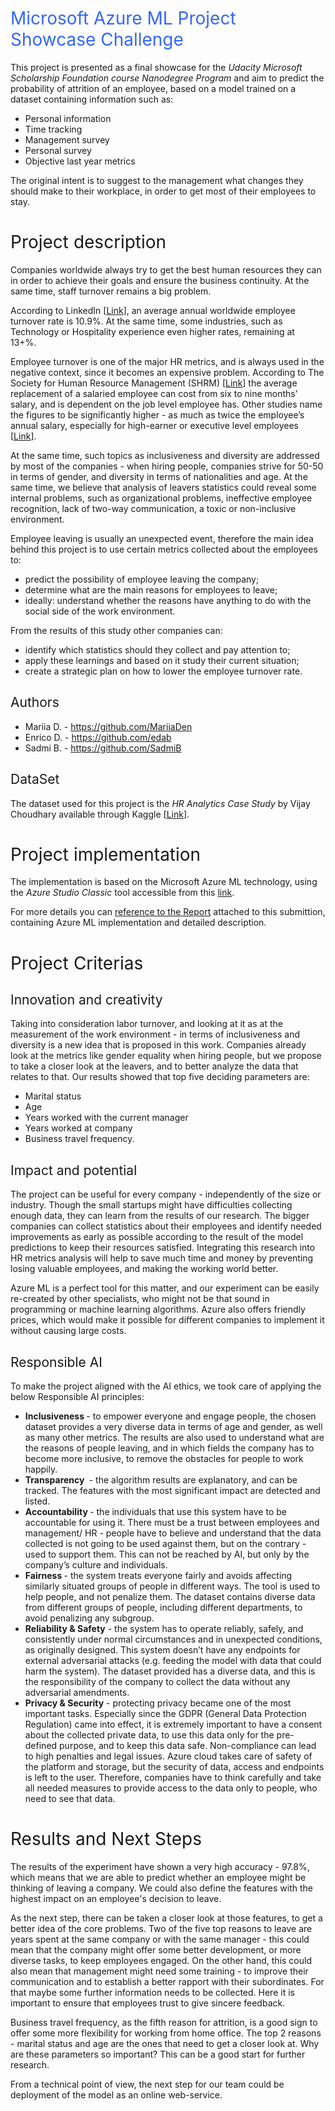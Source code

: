 <h1><span style="font-weight: 400; color: #3366ff;">Microsoft Azure ML Project Showcase Challenge</span></h1>
<p><span style="font-weight: 400;">This project is presented as a final showcase for the </span><em><span style="font-weight: 400;">Udacity Microsoft Scholarship Foundation course Nanodegree Program</span></em><span style="font-weight: 400;"> and aim to predict the probability of attrition of an employee, based on a model trained on a dataset containing information such as:</span></p>
<ul>
<li style="font-weight: 400;"><span style="font-weight: 400;">Personal information</span></li>
<li style="font-weight: 400;"><span style="font-weight: 400;">Time tracking</span></li>
<li style="font-weight: 400;"><span style="font-weight: 400;">Management survey</span></li>
<li style="font-weight: 400;"><span style="font-weight: 400;">Personal survey</span></li>
<li style="font-weight: 400;"><span style="font-weight: 400;">Objective last year metrics</span></li>
</ul>
<p><span style="font-weight: 400;">The original intent is to suggest </span><span style="font-weight: 400;">to the management what changes they should make to their workplace, in order to get most of their employees to stay.</span></p>
<h1><span style="font-weight: 400;">Project description</span></h1>
<p><span style="font-weight: 400;">Companies worldwide always try to get the best human resources they can in order to achieve their goals and ensure the business continuity. At the same time, staff turnover remains a big problem.&nbsp;</span></p>
<p><span style="font-weight: 400;">According to LinkedIn [</span><a href="https://business.linkedin.com/talent-solutions/blog/trends-and-research/2018/the-3-industries-with-the-highest-turnover-rates"><span style="font-weight: 400;">Link</span></a><span style="font-weight: 400;">], an average annual worldwide employee turnover rate is 10.9%. At the same time, some industries, such as Technology or Hospitality experience even higher rates, remaining at 13+%.&nbsp;</span></p>
<p><span style="font-weight: 400;">Employee turnover is one of the major HR metrics, and is always used in the negative context, since it becomes an expensive problem. According to The Society for Human Resource Management (SHRM) [</span><a href="https://www.shrm.org/hr-today/trends-and-forecasting/special-reports-and-expert-views/Documents/Retaining-Talent.pdf"><span style="font-weight: 400;">Link</span></a><span style="font-weight: 400;">] the average replacement of a salaried employee can cost from six to nine months&rsquo; salary, and is dependent on the job level employee has. Other studies name the figures to be significantly higher - as much as twice the employee&rsquo;s annual salary, especially for high-earner or executive level employees [</span><a href="https://mnwi.usi.com/Resources/Resource-Library/Resource-Library-Article/ArtMID/666/ArticleID/782"><span style="font-weight: 400;">Link</span></a><span style="font-weight: 400;">].</span></p>
<p><span style="font-weight: 400;">At the same time, such topics as inclusiveness and diversity are addressed by most of the companies - when hiring people, companies strive for 50-50 in terms of gender, and diversity in terms of nationalities and age. At the same time, we believe that analysis of leavers statistics could reveal some internal problems, such as organizational problems, ineffective employee recognition, lack of two-way communication, a toxic or non-inclusive environment.&nbsp;</span></p>
<p><span style="font-weight: 400;">Employee leaving is usually an unexpected event, therefore the main idea behind this project is to use certain metrics collected about the employees to:</span></p>
<ul>
<li style="font-weight: 400;"><span style="font-weight: 400;">predict the possibility of employee leaving the company;</span></li>
<li style="font-weight: 400;"><span style="font-weight: 400;">determine what are the main reasons for employees to leave;</span></li>
<li style="font-weight: 400;"><span style="font-weight: 400;">ideally: understand whether the reasons have anything to do with the social side of the work environment.&nbsp;&nbsp;</span></li>
</ul>
<p><span style="font-weight: 400;">From the results of this study other companies can:</span></p>
<ul>
<li style="font-weight: 400;"><span style="font-weight: 400;">identify which statistics should they collect and pay attention to;&nbsp;</span></li>
<li style="font-weight: 400;"><span style="font-weight: 400;">apply these learnings and based on it study their current situation;&nbsp;</span></li>
<li style="font-weight: 400;"><span style="font-weight: 400;">create a strategic plan on how to lower the employee turnover rate.</span></li>
</ul>
<h2><span style="font-weight: 400;">Authors</span></h2>
<ul>
<li style="font-weight: 400;"><span style="font-weight: 400;">Mariia D. - </span><a href="https://github.com/MariiaDen"><span style="font-weight: 400;">https://github.com/MariiaDen</span></a></li>
<li style="font-weight: 400;"><span style="font-weight: 400;">Enrico D. - </span><a href="https://github.com/edab"><span style="font-weight: 400;">https://github.com/edab</span></a><span style="font-weight: 400;">&nbsp;</span></li>
<li style="font-weight: 400;"><span style="font-weight: 400;">Sadmi B. - </span><a href="https://github.com/SadmiB"><span style="font-weight: 400;">https://github.com/SadmiB</span></a><span style="font-weight: 400;">&nbsp;</span></li>
</ul>
<h2><span style="font-weight: 400;">DataSet</span></h2>
<p><span style="font-weight: 400;">The dataset used for this project is the </span><em><span style="font-weight: 400;">HR Analytics Case Study</span></em><span style="font-weight: 400;"> by Vijay Choudhary available through Kaggle [</span><a href="https://www.kaggle.com/vjchoudhary7/hr-analytics-case-study"><span style="font-weight: 400;">Link</span></a><span style="font-weight: 400;">].</span></p>
<h1><span style="font-weight: 400;">Project implementation</span></h1>
<p><span style="font-weight: 400;">The implementation is based on the Microsoft Azure ML technology, using the </span><em><span style="font-weight: 400;">Azure Studio Classic</span></em><span style="font-weight: 400;"> tool accessible from this </span><a href="https://studio.azureml.net/"><span style="font-weight: 400;">link</span></a><span style="font-weight: 400;">.</span></p>
<p><span style="font-weight: 400;">For more details you can <a href="report.pdf">reference to the Report</a> attached to this submittion, containing Azure ML implementation and detailed description.</span></p>
<h1><span style="font-weight: 400;">Project Criterias</span></h1>
<h2><span style="font-weight: 400;">Innovation and creativity</span></h2>
<p><span style="font-weight: 400;">Taking into consideration labor turnover, and looking at it as at the measurement of the work environment - in terms of inclusiveness and diversity is a new idea that is proposed in this work. Companies already look at the metrics like gender equality when hiring people, but we propose to take a closer look at the leavers, and to better analyze the data that relates to that. Our results showed that top five deciding parameters are:&nbsp;</span></p>
<ul>
<li style="font-weight: 400;"><span style="font-weight: 400;">Marital status</span></li>
<li style="font-weight: 400;"><span style="font-weight: 400;">Age</span></li>
<li style="font-weight: 400;"><span style="font-weight: 400;">Years worked with the current manager</span></li>
<li style="font-weight: 400;"><span style="font-weight: 400;">Years worked at company</span></li>
<li style="font-weight: 400;"><span style="font-weight: 400;">Business travel frequency.</span></li>
</ul>
<h2><span style="font-weight: 400;">Impact and potential</span></h2>
<p><span style="font-weight: 400;">The project can be useful for every company - independently of the size or industry. Though the small startups might have difficulties collecting enough data, they can learn from the results of our research. The bigger companies can collect statistics about their employees and identify needed improvements as early as possible according to the result of the model predictions to keep their resources satisfied. Integrating this research into HR metrics analysis will help to save much time and money by preventing losing valuable employees, and making the working world better.&nbsp;</span></p>
<p><span style="font-weight: 400;">Azure ML is a perfect tool for this matter, and our experiment can be easily re-created by other specialists, who might not be that sound in programming or machine learning algorithms. Azure also offers friendly prices, which would make it possible for different companies to implement it without causing large costs.&nbsp;</span></p>
<h2><span style="font-weight: 400;">Responsible AI</span></h2>
<p><span style="font-weight: 400;">To make the project aligned with the AI ethics, we took care of applying the below Responsible AI principles:&nbsp;</span></p>
<ul>
<li style="font-weight: 400;"><strong>Inclusiveness </strong><span style="font-weight: 400;">- to empower everyone and engage people, the chosen dataset provides a very diverse data in terms of age and gender, as well as many other metrics. The results are also used to understand what are the reasons of people leaving, and in which fields the company has to become more inclusive, to remove the obstacles for people to work happily.&nbsp;</span></li>
<li style="font-weight: 400;"><strong>Transparency </strong><span style="font-weight: 400;">&nbsp;- the algorithm results are explanatory, and can be tracked. The features with the most significant impact are detected and listed.&nbsp;</span></li>
<li style="font-weight: 400;"><strong>Accountability </strong><span style="font-weight: 400;">- the individuals that use this system have to be accountable for using it. There must be a trust between employees and management/ HR - people have to believe and understand that the data collected is not going to be used against them, but on the contrary - used to support them. This can not be reached by AI, but only by the company&rsquo;s culture and individuals.&nbsp;</span></li>
<li style="font-weight: 400;"><strong>Fairness </strong><span style="font-weight: 400;">- the system treats everyone fairly and avoids affecting similarly situated groups of people in different ways. The tool is used to help people, and not penalize them. The dataset contains diverse data from different groups of people, including different departments, to avoid penalizing any subgroup.</span></li>
<li style="font-weight: 400;"><strong>Reliability &amp; Safety</strong><span style="font-weight: 400;"> - the system has to operate reliably, safely, and consistently under normal circumstances and in unexpected conditions, as originally designed. This system doesn&rsquo;t have any endpoints for external adversarial attacks (e.g. feeding the model with data that could harm the system). The dataset provided has a diverse data, and this is the responsibility of the company to collect the data without any adversarial amendments.&nbsp;</span></li>
<li style="font-weight: 400;"><strong>Privacy &amp; Security</strong><span style="font-weight: 400;"> - protecting privacy became one of the most important tasks. Especially since the GDPR (General Data Protection Regulation) came into effect, it is extremely important to have a consent about the collected private data, to use this data only for the pre-defined purpose, and to keep this data safe. Non-compliance can lead to high penalties and legal issues. Azure cloud takes care of safety of the platform and storage, but the security of data, access and endpoints is left to the user. Therefore, companies have to think carefully and take all needed measures to provide access to the data only to people, who need to see that data.&nbsp;</span></li>
</ul>
<h1><span style="font-weight: 400;">Results and Next Steps</span></h1>
<p><span style="font-weight: 400;">The results of the experiment have shown a very high accuracy - 97.8%, which means that we are able to predict whether an employee might be thinking of leaving a company. We could also define the features with the highest impact on an employee's decision to leave.&nbsp;</span></p>
<p><span style="font-weight: 400;">As the next step, there can be taken a closer look at those features, to get a better idea of the core problems. Two of the five top reasons to leave are years spent at the same company or with the same manager - this could mean that the company might offer some better development, or more diverse tasks, to keep employees engaged. On the other hand, this could also mean that management might need some training - to improve their communication and to establish a better rapport with their subordinates. For that maybe some further information needs to be collected. Here it is important to ensure that employees trust to give sincere feedback.&nbsp;</span></p>
<p><span style="font-weight: 400;">Business travel frequency, as the fifth reason for attrition, is a good sign to offer some more flexibility for working from home office. The top 2 reasons - marital status and age are the ones that need to get a closer look at. Why are these parameters so important? This can be a good start for further research.&nbsp;</span></p>
<p><span style="font-weight: 400;">From a technical point of view, the next step for our team could be deployment of the model as an online web-service.&nbsp;</span></p>
